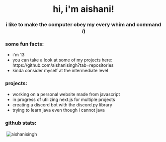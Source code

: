 <h1 align = "center">hi, i'm aishani!</h1>
<h3 align="center">i like to make the computer obey my every whim and command /j</h3>

<h3>some fun facts:</h3>
<ul>
  <li>i'm 13 </li>
  <li>you can take a look at some of my projects here: https://github.com/aishanisingh?tab=repositories</li>
  <li>kinda consider myself at the intermediate level</li>
  </ul>
  


<h3>projects:</h3>
<ul>
  <li>working on a personal website made from javascript </li>
  <li>in progress of utilizing next.js for multiple projects </li>
  <li>creating a discord bot with the discord.py library</li>
  <li> trying to learn java even though i cannot java</li>
  </ul>
    


<h3>github stats:</h3>
<p>&nbsp;<img align="center" src="https://github-readme-stats.vercel.app/api?username=aishanisingh&show_icons=true&locale=en" alt="aishanisingh" /></p>

